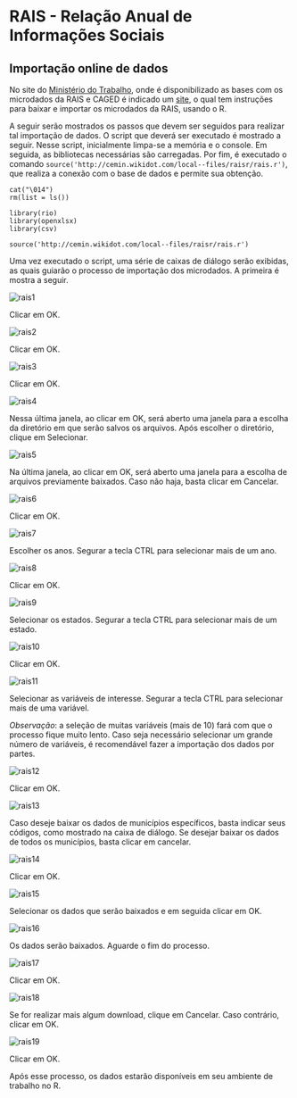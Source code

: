 # RAIS - Relação Anual de Informações Sociais 

## Importação online de dados

No site do [Ministério do Trabalho](http://pdet.mte.gov.br/microdados-rais-e-caged), onde é disponibilizado as bases com os microdados da RAIS e CAGED é indicado um [site](http://cemin.wikidot.com/raisr), o qual tem instruções para baixar e importar os microdados da RAIS, usando o R.

A seguir serão mostrados os passos que devem ser seguidos para realizar tal importação de dados. O script que deverá ser executado é mostrado a seguir. Nesse script, inicialmente limpa-se a memória e o console. Em seguida, as bibliotecas necessárias são carregadas. Por fim, é executado o comando `source('http://cemin.wikidot.com/local--files/raisr/rais.r')`, que realiza a conexão com o base de dados e permite sua obtenção.

```{r}
cat("\014")
rm(list = ls())

library(rio)
library(openxlsx)
library(csv)

source('http://cemin.wikidot.com/local--files/raisr/rais.r')

```

Uma vez executado o script, uma série de caixas de diálogo serão exibidas, as quais guiarão o processo de importação dos microdados. A primeira é mostra a seguir.

![rais1](https://user-images.githubusercontent.com/12836843/125288090-1eb4e000-e2f4-11eb-86d3-22812a7260c1.JPG)

Clicar em OK.

![rais2](https://user-images.githubusercontent.com/12836843/125288092-1f4d7680-e2f4-11eb-9d4c-c4eaad15d089.JPG)

Clicar em OK.

![rais3](https://user-images.githubusercontent.com/12836843/125288094-1f4d7680-e2f4-11eb-91e2-66b158cf1ef6.JPG)

Clicar em OK.

![rais4](https://user-images.githubusercontent.com/12836843/125288098-1fe60d00-e2f4-11eb-83b8-bfbbd54423fc.JPG)

Nessa última janela, ao clicar em OK, será aberto uma janela para a escolha da diretório em que serão salvos os arquivos. Após escolher o diretório, clique em Selecionar.

![rais5](https://user-images.githubusercontent.com/12836843/125288101-1fe60d00-e2f4-11eb-895c-409e56cb572f.JPG)

Na última janela, ao clicar em OK, será aberto uma janela para a escolha de arquivos previamente baixados. Caso não haja, basta clicar em Cancelar.

![rais6](https://user-images.githubusercontent.com/12836843/125288102-1fe60d00-e2f4-11eb-8c59-bf314d76867b.JPG)

Clicar em OK.

![rais7](https://user-images.githubusercontent.com/12836843/125288065-1bb9ef80-e2f4-11eb-8969-fb974fe26492.JPG)

Escolher os anos. Segurar a tecla CTRL para selecionar mais de um ano.

![rais8](https://user-images.githubusercontent.com/12836843/125288066-1ceb1c80-e2f4-11eb-9fa8-0946e00a39da.JPG)

Clicar em OK.

![rais9](https://user-images.githubusercontent.com/12836843/125288068-1ceb1c80-e2f4-11eb-9bd2-6321956ceb12.JPG)

Selecionar os estados. Segurar a tecla CTRL para selecionar mais de um estado.

![rais10](https://user-images.githubusercontent.com/12836843/125288069-1ceb1c80-e2f4-11eb-8c81-2369017b675b.JPG)

Clicar em OK.

![rais11](https://user-images.githubusercontent.com/12836843/125288072-1d83b300-e2f4-11eb-936a-99405a976824.JPG)

Selecionar as variáveis de interesse. Segurar a tecla CTRL para selecionar mais de uma variável. 

*Observação*: a seleção de muitas variáveis (mais de 10) fará com que o processo fique muito lento. Caso seja necessário selecionar um grande número de variáveis, é recomendável fazer a importação dos dados por partes.

![rais12](https://user-images.githubusercontent.com/12836843/125288075-1d83b300-e2f4-11eb-8509-a60bf9215c0e.JPG)

Clicar em OK.

![rais13](https://user-images.githubusercontent.com/12836843/125288079-1e1c4980-e2f4-11eb-8c50-016617e1612e.JPG)

Caso deseje baixar os dados de municípios específicos, basta indicar seus códigos, como mostrado na caixa de diálogo. Se desejar baixar os dados de todos os municípios, basta clicar em cancelar.

![rais14](https://user-images.githubusercontent.com/12836843/125288081-1e1c4980-e2f4-11eb-80c4-2021dfea037c.JPG)

Clicar em OK.

![rais15](https://user-images.githubusercontent.com/12836843/125288085-1e1c4980-e2f4-11eb-98b4-3b6d9d4e9473.JPG)

Selecionar os dados que serão baixados e em seguida clicar em OK.

![rais16](https://user-images.githubusercontent.com/12836843/125288088-1eb4e000-e2f4-11eb-8d69-eeaada598f04.JPG)

Os dados serão baixados. Aguarde o fim do processo.

![rais17](https://user-images.githubusercontent.com/12836843/125289414-959ea880-e2f5-11eb-8aff-5cab651cc616.JPG)

Clicar em OK.

![rais18](https://user-images.githubusercontent.com/12836843/125289417-96373f00-e2f5-11eb-97f1-9e8dae01798a.JPG)

Se for realizar mais algum download, clique em Cancelar. Caso contrário, clicar em OK.

![rais19](https://user-images.githubusercontent.com/12836843/125289418-96cfd580-e2f5-11eb-9bf8-067b9ba97ff7.JPG)

Clicar em OK.

Após esse processo, os dados estarão disponíveis em seu ambiente de trabalho no R.
